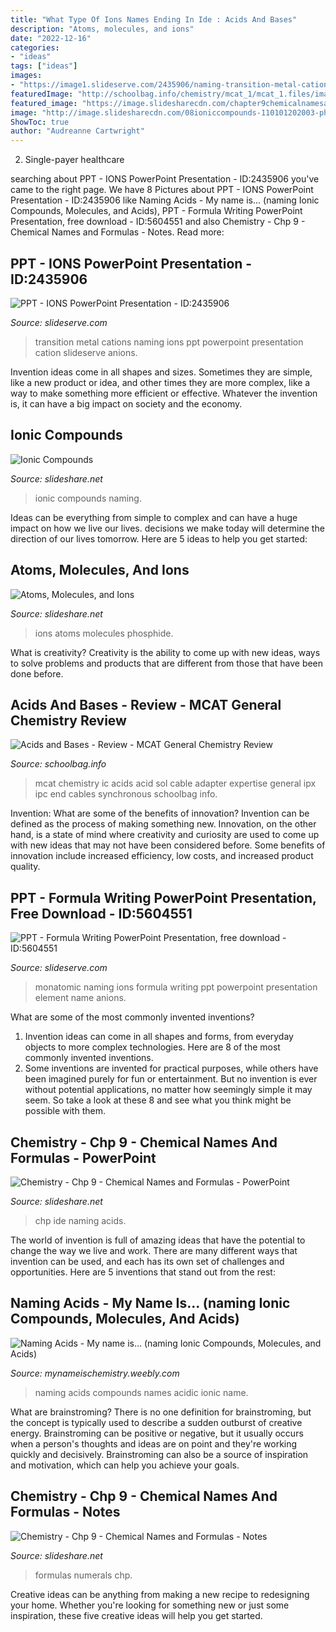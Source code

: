 ```yaml
---
title: "What Type Of Ions Names Ending In Ide : Acids And Bases"
description: "Atoms, molecules, and ions"
date: "2022-12-16"
categories:
- "ideas"
tags: ["ideas"]
images:
- "https://image1.slideserve.com/2435906/naming-transition-metal-cations-n.jpg"
featuredImage: "http://schoolbag.info/chemistry/mcat_1/mcat_1.files/image272.jpg"
featured_image: "https://image.slidesharecdn.com/chapter9chemicalnamesandformulas-110828132257-phpapp02/95/chemistry-chp-9-chemical-names-and-formulas-notes-3-728.jpg?cb=1314553033"
image: "http://image.slidesharecdn.com/08ioniccompounds-110101202003-phpapp02/95/ionic-compounds-44-728.jpg?cb=1369424245"
ShowToc: true
author: "Audreanne Cartwright"
---
```



2. Single-payer healthcare

	

		
searching about PPT - IONS PowerPoint Presentation - ID:2435906 you've came to the right page. We have 8 Pictures about PPT - IONS PowerPoint Presentation - ID:2435906 like Naming Acids - My name is... (naming Ionic Compounds, Molecules, and Acids), PPT - Formula Writing PowerPoint Presentation, free download - ID:5604551 and also Chemistry - Chp 9 - Chemical Names and Formulas - Notes. Read more:
		
    
## PPT - IONS PowerPoint Presentation - ID:2435906

<img loading=lazy src="https://image1.slideserve.com/2435906/naming-transition-metal-cations-n.jpg" onerror="this.onerror=null;this.src='https://tse3.mm.bing.net/th?id=OIP.wuZ6cqNW82qt3dkKJVIqpAHaFj&amp;pid=15.1';" alt="PPT - IONS PowerPoint Presentation - ID:2435906">

_Source: slideserve.com_

>transition metal cations naming ions ppt powerpoint presentation cation slideserve anions. 

	

Invention ideas come in all shapes and sizes. Sometimes they are simple, like a new product or idea, and other times they are more complex, like a way to make something more efficient or effective. Whatever the invention is, it can have a big impact on society and the economy.

    
## Ionic Compounds

<img loading=lazy src="http://image.slidesharecdn.com/08ioniccompounds-110101202003-phpapp02/95/ionic-compounds-44-728.jpg?cb=1369424245" onerror="this.onerror=null;this.src='https://tse2.mm.bing.net/th?id=OIP.bJyczq-Uq8Uc1TkySkOoOQHaFj&amp;pid=15.1';" alt="Ionic Compounds">

_Source: slideshare.net_

>ionic compounds naming. 

	

Ideas can be everything from simple to complex and can have a huge impact on how we live our lives. decisions we make today will determine the direction of our lives tomorrow. Here are 5 ideas to help you get started:

    
## Atoms, Molecules, And Ions

<img loading=lazy src="https://image.slidesharecdn.com/atomsmoleculesions-150611171025-lva1-app6891/95/atoms-molecules-and-ions-41-638.jpg?cb=1434042694" onerror="this.onerror=null;this.src='https://tse1.mm.bing.net/th?id=OIP.zjZuA8tONH1RgLBXlwA-PgHaFj&amp;pid=15.1';" alt="Atoms, Molecules, and Ions">

_Source: slideshare.net_

>ions atoms molecules phosphide. 

	

What is creativity?
Creativity is the ability to come up with new ideas, ways to solve problems and products that are different from those that have been done before.

    
## Acids And Bases - Review - MCAT General Chemistry Review

<img loading=lazy src="http://schoolbag.info/chemistry/mcat_1/mcat_1.files/image272.jpg" onerror="this.onerror=null;this.src='https://tse2.mm.bing.net/th?id=OIP.bHFCQfRUutBnriOabK3LFQHaC3&amp;pid=15.1';" alt="Acids and Bases - Review - MCAT General Chemistry Review">

_Source: schoolbag.info_

>mcat chemistry ic acids acid sol cable adapter expertise general ipx ipc end cables synchronous schoolbag info. 

	

Invention: What are some of the benefits of innovation?
Invention can be defined as the process of making something new. Innovation, on the other hand, is a state of mind where creativity and curiosity are used to come up with new ideas that may not have been considered before. Some benefits of innovation include increased efficiency, low costs, and increased product quality.

    
## PPT - Formula Writing PowerPoint Presentation, Free Download - ID:5604551

<img loading=lazy src="https://image3.slideserve.com/5604551/naming-monatomic-ions1-l.jpg" onerror="this.onerror=null;this.src='https://tse4.mm.bing.net/th?id=OIP.eqodDWV082-U46YH_HuPQwHaFj&amp;pid=15.1';" alt="PPT - Formula Writing PowerPoint Presentation, free download - ID:5604551">

_Source: slideserve.com_

>monatomic naming ions formula writing ppt powerpoint presentation element name anions. 

	

What are some of the most commonly invented inventions?
1. Invention ideas can come in all shapes and forms, from everyday objects to more complex technologies. Here are 8 of the most commonly invented inventions.
2. Some inventions are invented for practical purposes, while others have been imagined purely for fun or entertainment. But no invention is ever without potential applications, no matter how seemingly simple it may seem. So take a look at these 8 and see what you think might be possible with them.

    
## Chemistry - Chp 9 - Chemical Names And Formulas - PowerPoint

<img loading=lazy src="https://image.slidesharecdn.com/chapter9chemicalnamesandformulas-101206095238-phpapp02/95/chemistry-chp-9-chemical-names-and-formulas-powerpoint-57-728.jpg?cb=1314562306" onerror="this.onerror=null;this.src='https://tse1.mm.bing.net/th?id=OIP.Y1imYdLKTO9nOeebmg4kggHaFj&amp;pid=15.1';" alt="Chemistry - Chp 9 - Chemical Names and Formulas - PowerPoint">

_Source: slideshare.net_

>chp ide naming acids. 

	

The world of invention is full of amazing ideas that have the potential to change the way we live and work. There are many different ways that invention can be used, and each has its own set of challenges and opportunities. Here are 5 inventions that stand out from the rest:

    
## Naming Acids - My Name Is... (naming Ionic Compounds, Molecules, And Acids)

<img loading=lazy src="http://mynameischemistry.weebly.com/uploads/1/8/4/0/18401067/483803.jpg?670" onerror="this.onerror=null;this.src='https://tse1.mm.bing.net/th?id=OIP.qCN4rkVLC8lj6GQcZyWmcQHaCJ&amp;pid=15.1';" alt="Naming Acids - My name is... (naming Ionic Compounds, Molecules, and Acids)">

_Source: mynameischemistry.weebly.com_

>naming acids compounds names acidic ionic name. 

	

What are brainstroming?
There is no one definition for brainstroming, but the concept is typically used to describe a sudden outburst of creative energy. Brainstroming can be positive or negative, but it usually occurs when a person's thoughts and ideas are on point and they're working quickly and decisively. Brainstroming can also be a source of inspiration and motivation, which can help you achieve your goals.

    
## Chemistry - Chp 9 - Chemical Names And Formulas - Notes

<img loading=lazy src="https://image.slidesharecdn.com/chapter9chemicalnamesandformulas-110828132257-phpapp02/95/chemistry-chp-9-chemical-names-and-formulas-notes-3-728.jpg?cb=1314553033" onerror="this.onerror=null;this.src='https://tse2.mm.bing.net/th?id=OIP.KdB7PWMWpViN7LPXNk032AHaJl&amp;pid=15.1';" alt="Chemistry - Chp 9 - Chemical Names and Formulas - Notes">

_Source: slideshare.net_

>formulas numerals chp. 

	

Creative ideas can be anything from making a new recipe to redesigning your home. Whether you're looking for something new or just some inspiration, these five creative ideas will help you get started.

